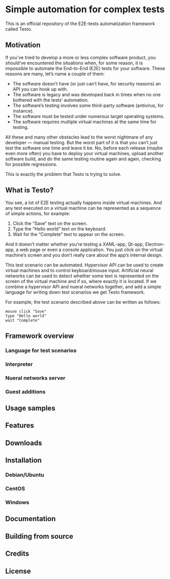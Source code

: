 # Simple automation for complex tests

This is an official repository of the E2E-tests automatization framework called Testo. 

## Motivation

If you’ve tried to develop a more or less complex software product, you should’ve encountered the situations when, for some reason, it is impossible to automate the End-to-End (E2E) tests for your software. These reasons are many, let’s name a couple of them:

- The software doesn’t have (or just can’t have, for security reasons) an API you can hook up with.
- The software is legacy and was developed back in times when no one bothered with the tests’ automation.
- The software’s testing involves some third-party software (antivirus, for instance).
- The software must be tested under numerous target operating systems.
- The software requires multiple virtual machines at the same time for testing.

All these and many other obstacles lead to the worst nightmare of any developer — manual testing. But the worst part of it is that you can’t just test the software one time and leave it be. No, before each release (maybe even more often) you have to deploy your virtual machines, upload another software build, and do the same testing routine again and again, checking for possible regressions.

This is exactly the problem that Testo is trying to solve.

## What is Testo?

You see, a lot of E2E testing actually happens inside virtual machines. And any test executed on a virtual machine can be represented as a sequence of simple actions, for example:

1) Click the “Save” text on the screen.
2) Type the “Hello world” text on the keyboard.
3) Wait for the “Complete” text to appear on the screen.

And it doesn’t matter whether you’re testing a XAML-app, Qt-app, Electron-app, a web page or even a console application. You just click on the virtual machine’s screen and you don’t really care about the app’s internal design.

This test scenario can be automated. Hypervisor API can be used to create virtual machines and to control keyboard/mouse input. Artificial neural networks can be used to detect whether some text is represented on the screen of the virtual machine and if so, where exactly it is located. If we combine a hypervisor API and nueral networks together, and add a simple language for writing down test scenarios we get Testo framework.

For example, the test scenario described above can be written as follows:

```
mouse click "Save"
type "Hello world"
wait "Complete"
```

## Framework overview

### Language for test scenarios

### Interpreter

### Nueral networks server

### Guest additions

## Usage samples

## Features

## Downloads

## Installation

### Debian/Ubuntu

### CentOS

### Windows

## Documentation

## Building from source

## Credits

## License
